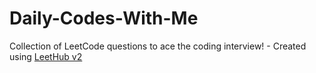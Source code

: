 # Daily-Codes-With-Me
Collection of LeetCode questions to ace the coding interview! - Created using [LeetHub v2](https://github.com/arunbhardwaj/LeetHub-2.0)
